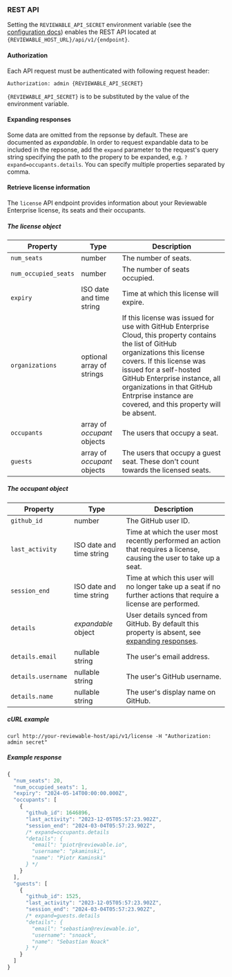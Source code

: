 ### REST API

Setting the `REVIEWABLE_API_SECRET` environment variable
(see the [configuration docs](https://github.com/Reviewable/Reviewable/blob/master/enterprise/config.md#security))
enables the REST API located at `{REVIEWABLE_HOST_URL}/api/v1/{endpoint}`.

#### Authorization

Each API request must be authenticated with following request header:

    Authorization: admin {REVIEWABLE_API_SECRET}

`{REVIEWABLE_API_SECRET}` is to be substituted by the value of the environment variable.

#### Expanding responses

Some data are omitted from the repsonse by default. These are documented as *expandable*.
In order to request expandable data to be included in the repsonse, add the `expand` parameter
to the request's query string specifying the path to the propery to be expanded,
e.g. `?expand=occupants.details`. You can specify multiple properties separated by comma.

#### Retrieve license information

The `license` API endpoint provides information about your Reviewable Enterprise license,
its seats and their occupants.

##### The license object

| Property             | Type                        | Description                             |
|----------------------|-----------------------------|-----------------------------------------|
| `num_seats`          | number                      | The number of seats.                    |
| `num_occupied_seats` | number                      | The number of seats occupied.           |
| `expiry`             | ISO date and time string    | Time at which this license will expire. |
| `organizations`      | optional array of strings   | If this license was issued for use with GitHub Enterprise Cloud, this property contains the list of GitHub organizations this license covers. If this license was issued for a self-hosted GitHub Enterprise instance, all organizations in that GitHub Entrprise instance are covered, and this property will be absent. |
| `occupants`          | array of *occupant* objects | The users that occupy a seat.           |
| `guests`             | array of *occupant* objects | The users that occupy a guest seat. These don't count towards the licensed seats. |

##### The occupant object

| Property           | Type                     | Description                        |
|--------------------|--------------------------|------------------------------------|
| `github_id`        | number                   | The GitHub user ID.                |
| `last_activity`    | ISO date and time string | Time at which the user most recently performed an action that requires a license, causing the user to take up a seat. |
| `session_end`      | ISO date and time string | Time at which this user will no longer take up a seat if no further actions that require a license are performed. |
| `details`          | *expandable* object      | User details synced from GitHub. By default this property is absent, see [expanding responses](#expanding-responses). |
| `details.email`    | nullable string          | The user's email address.         |
| `details.username` | nullable string          | The user's GitHub username.        |
| `details.name`     | nullable string          | The user's display name on GitHub. |

##### cURL example

    curl http://your-reviewable-host/api/v1/license -H "Authorization: admin secret"

##### Example response

```js
{
  "num_seats": 20,
  "num_occupied_seats": 1,
  "expiry": "2024-05-14T00:00:00.000Z",
  "occupants": [
    {
      "github_id": 1646896,
      "last_activity": "2023-12-05T05:57:23.902Z",
      "session_end": "2024-03-04T05:57:23.902Z",
      /* expand=occupants.details
      "details": {
        "email": "piotr@reviewable.io",
        "username": "pkaminski",
        "name": "Piotr Kaminski"
      } */
    }
  ],
  "guests": [
    {
      "github_id": 1525,
      "last_activity": "2023-12-05T05:57:23.902Z",
      "session_end": "2024-03-04T05:57:23.902Z",
      /* expand=guests.details
      "details": {
        "email": "sebastian@reviewable.io",
        "username": "snoack",
        "name": "Sebastian Noack"
      } */
    }
  ]
}
